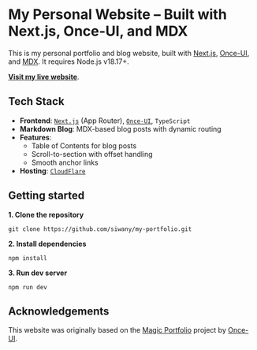 # My Personal Website – Built with Next.js, Once-UI, and MDX

This is my personal portfolio and blog website, built with [Next.js](https://nextjs.org/), [Once-UI](https://once-ui.com/), and [MDX](https://mdxjs.com/). It requires Node.js v18.17+. 

[**Visit my live website**](https://demo.magic-portfolio.com).

## Tech Stack

- **Frontend**: [`Next.js`](https://nextjs.org/) (App Router), [`Once-UI`](https://once-ui.com/), `TypeScript`
- **Markdown Blog**: MDX-based blog posts with dynamic routing
- **Features**:
  - Table of Contents for blog posts
  - Scroll-to-section with offset handling
  - Smooth anchor links
- **Hosting**: [`CloudFlare`](https://www.cloudflare.com/)

## Getting started

**1. Clone the repository**
```
git clone https://github.com/siwany/my-portfolio.git
```

**2. Install dependencies**
```
npm install
```

**3. Run dev server**
```
npm run dev
```

## Acknowledgements
This website was originally based on the [Magic Portfolio](https://github.com/once-ui-system/magic-portfolio) project by [Once-UI](https://once-ui.com/). 